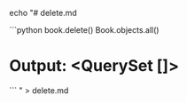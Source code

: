 echo "# delete.md

\`\`\`python
book.delete()
Book.objects.all()
# Output: <QuerySet []>
\`\`\`
" > delete.md

